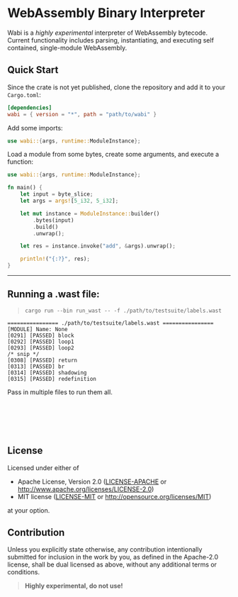 # **W**eb**A**ssembly **B**inary **I**nterpreter

Wabi is a _highly experimental_ interpreter of WebAssembly bytecode. Current functionality includes parsing, instantiating, and executing self contained, single-module WebAssembly.

## Quick Start

Since the crate is not yet published, clone the repository and add it to your `Cargo.toml`:

```toml
[dependencies]
wabi = { version = "*", path = "path/to/wabi" }
```

Add some imports:

```rust
use wabi::{args, runtime::ModuleInstance};
```

Load a module from some bytes, create some arguments,
and execute a function:

```rust
use wabi::{args, runtime::ModuleInstance};

fn main() {
    let input = byte_slice;
    let args = args![5_i32, 5_i32];

    let mut instance = ModuleInstance::builder()
        .bytes(input)
        .build()
        .unwrap();

    let res = instance.invoke("add", &args).unwrap();

    println!("{:?}", res);
}
```
-----
## Running a .wast file:

> `cargo run --bin run_wast -- -f ./path/to/testsuite/labels.wast`

```
================ ./path/to/testsuite/labels.wast ================
[MODULE] Name: None
[0291] [PASSED] block
[0292] [PASSED] loop1
[0293] [PASSED] loop2
/* snip */
[0308] [PASSED] return
[0313] [PASSED] br
[0314] [PASSED] shadowing
[0315] [PASSED] redefinition
```

Pass in multiple files to run them all.

<br>
<br>
<br>
<br>

## License

Licensed under either of

 * Apache License, Version 2.0
   ([LICENSE-APACHE](LICENSE-APACHE) or http://www.apache.org/licenses/LICENSE-2.0)
 * MIT license
   ([LICENSE-MIT](LICENSE-MIT) or http://opensource.org/licenses/MIT)

at your option.

## Contribution

Unless you explicitly state otherwise, any contribution intentionally submitted
for inclusion in the work by you, as defined in the Apache-2.0 license, shall be
dual licensed as above, without any additional terms or conditions.

> **Highly experimental, do not use!**